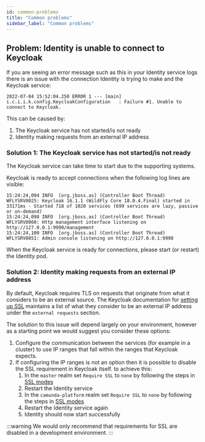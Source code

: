 ```yaml
---
id: common-problems
title: "Common problems"
sidebar_label: "Common problems"
---
```


## Problem: Identity is unable to connect to Keycloak

If you are seeing an error message such as this in your Identity service logs there is an issue with the connection
Identity is trying to make and the Keycloak service:

```
2022-07-04 15:52:04.250 ERROR 1 --- [main] i.c.i.i.k.config.KeycloakConfiguration   : Failure #1. Unable to connect to Keycloak.
```

This can be caused by:

1. The Keycloak service has not started/is not ready
2. Identity making requests from an external IP address

### Solution 1: The Keycloak service has not started/is not ready

The Keycloak service can take time to start due to the supporting systems.

Keycloak is ready to accept connections when the following log lines are visible:

```
15:24:24,094 INFO  [org.jboss.as] (Controller Boot Thread) WFLYSRV0025: Keycloak 16.1.1 (WildFly Core 18.0.4.Final) started in 33171ms - Started 718 of 1020 services (699 services are lazy, passive or on-demand)
15:24:24,098 INFO  [org.jboss.as] (Controller Boot Thread) WFLYSRV0060: Http management interface listening on http://127.0.0.1:9990/management
15:24:24,100 INFO  [org.jboss.as] (Controller Boot Thread) WFLYSRV0051: Admin console listening on http://127.0.0.1:9990
```

When the Keycloak service is ready for connections, please start (or restart) the Identity pod.

### Solution 2: Identity making requests from an external IP address

By default, Keycloak requires TLS on requests that originate from what it considers to be an external source. The Keycloak
documentation for [setting up SSL](https://www.keycloak.org/docs/19.0.3/server_installation/#_setting_up_ssl) maintains
a list of what they consider to be an external IP address under the `external requests` section.

The solution to this issue will depend largely on your environment, however as a starting point we would suggest you consider
these options:

1. Configure the communication between the services (for example in a cluster) to use IP ranges that fall within the
   ranges that Keycloak expects.
2. If configuring the IP ranges is not an option then it is possible to disable the SSL requirement in Keycloak itself.
   to achieve this:
   1. In the `master` realm set `Require SSL` to `none` by following the steps in [SSL modes](https://www.keycloak.org/docs/19.0.3/server_admin/#_ssl_modes)
   2. Restart the Identity service
   3. In the `camunda-platform` realm set `Require SSL` to `none` by following the steps in [SSL modes](https://www.keycloak.org/docs/19.0.3/server_admin/#_ssl_modes)
   4. Restart the Identity service again
   5. Identity should now start successfully

:::warning
We would only recommend that requirements for SSL are disabled in a development environment.
:::

